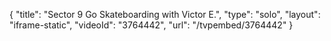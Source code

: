 {
    "title": "Sector 9 Go Skateboarding with Victor E.",
    "type": "solo",
    "layout": "iframe-static",
    "videoId": "3764442",
    "url": "\/tvpembed\/3764442"
}